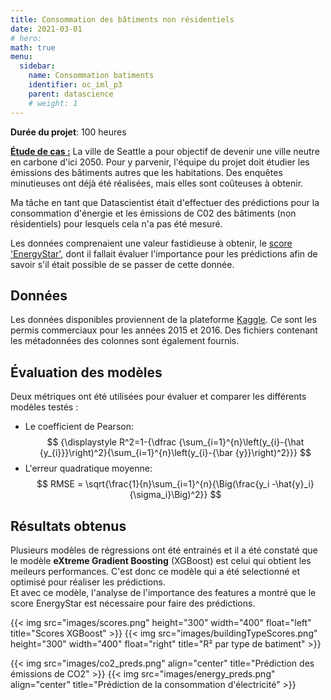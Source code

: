 ```yaml
---
title: Consommation des bâtiments non résidentiels
date: 2021-03-01
# hero: 
math: true
menu:
  sidebar:
    name: Consommation batiments 
    identifier: oc_iml_p3
    parent: datascience
    # weight: 1
---
```

**Durée du projet**: 100 heures

<ins>**Étude de cas :**</ins> La ville de Seattle a pour objectif de devenir une ville neutre en carbone d'ici 2050. Pour y parvenir, l'équipe du projet doit étudier les émissions des bâtiments autres que les habitations.
Des enquêtes minutieuses ont déjà été réalisées, mais elles sont coûteuses à obtenir.

Ma tâche en tant que Datascientist était d'effectuer des prédictions pour la consommation d'énergie et les émissions de C02 des bâtiments (non résidentiels) pour lesquels cela n'a pas été mesuré.

Les données comprenaient une valeur fastidieuse à obtenir, le [score 'EnergyStar'](https://www.energystar.gov/buildings/facility-owners-and-managers/existing-buildings/use-portfolio-manager/interpret-your-results/what), dont il fallait évaluer l'importance pour les prédictions afin de savoir s'il était possible de se passer de cette donnée.

## Données
Les données disponibles proviennent de la plateforme [Kaggle](https://www.kaggle.com/city-of-seattle/sea-building-energy-benchmarking#2015-building-energy-benchmarking.csv). Ce sont les permis commerciaux pour les années 2015 et 2016. Des fichiers contenant les métadonnées des colonnes sont également fournis.

## Évaluation des modèles
Deux métriques ont été utilisées pour évaluer et comparer les différents modèles testés :
- Le coefficient de Pearson:  
$$ {\displaystyle R^2=1-{\dfrac {\sum_{i=1}^{n}\left(y_{i}-{\hat {y_{i}}}\right)^2}{\sum_{i=1}^{n}\left(y_{i}-{\bar {y}}\right)^2}}} $$
- L'erreur quadratique moyenne:  
$$  RMSE = \sqrt{\frac{1}{n}\sum_{i=1}^{n}{\Big(\frac{y_i -\hat{y}_i}{\sigma_i}\Big)^2}} $$

## Résultats obtenus
Plusieurs modèles de régressions ont été entrainés et il a été constaté que le modèle **eXtreme Gradient Boosting** (XGBoost) est celui qui obtient les meileurs performances. C'est donc ce modèle qui a été selectionné et optimisé pour réaliser les prédictions.  
Et avec ce modèle, l'analyse de l'importance des features a montré que le score EnergyStar est nécessaire pour faire des prédictions.

{{< img src="images/scores.png" height="300" width="400" float="left" title="Scores XGBoost" >}}
{{< img src="images/buildingTypeScores.png" height="300" width="400" float="right" title="R² par type de batiment" >}}

{{< img src="images/co2_preds.png" align="center" title="Prédiction des émissions de CO2" >}}
{{< img src="images/energy_preds.png" align="center" title="Prédiction de la consommation d'électricité" >}}

